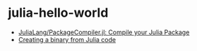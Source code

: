 julia-hello-world
=================
- [JuliaLang/PackageCompiler.jl: Compile your Julia Package](https://github.com/JuliaLang/PackageCompiler.jl)
- [Creating a binary from Julia code](https://julialang.github.io/PackageCompiler.jl/dev/devdocs/binaries_part_2/)
